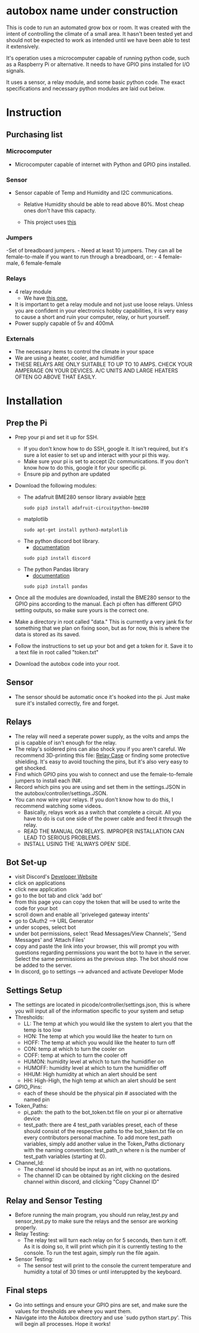 # autobox name under construction
This is code to run an automated grow box or room. It was created with the intent of controlling the climate of a small area. It hasn't been tested yet and should not be expected to work as intended until we have been able to test it extensively. 

It's operation uses a microcomputer capable of running python code, such as a Raspberry Pi or alternative. It needs to have GPIO pins installed for I/O signals. 

It uses a sensor, a relay module, and some basic python code. The exact specifications and necessary python modules are laid out below.

# Instruction
## Purchasing list
### Microcomputer
- Microcomputer capable of internet with Python and GPIO pins installed.

### Sensor
- Sensor capable of Temp and Humidity and I2C communications. 
    - Relative Humidity should be able to read above 80%. Most cheap ones don't have this capacty. 
    
    - This project uses [this](https://www.amazon.com/Adafruit-BME280-Temperature-Humidity-Pressure/dp/B013W1AJUY)
### Jumpers 
-Set of breadboard jumpers. 
    - Need at least 10 jumpers. They can all be female-to-male if you want to run through a breadboard, or:
        - 4 female-male, 6 female-female
### Relays
- 4 relay module
    - We have [this one.](https://www.amazon.com/dp/B00E0NSORY?psc=1&ref=ppx_yo2ov_dt_b_product_details)
- It is important to get a relay module and not just use loose relays. Unless you are confident in your electronics hobby capabilities, it is very easy to cause a short and ruin your computer, relay, or hurt yourself.
- Power supply capable of 5v and 400mA

### Externals
- The necessary items to control the climate in your space
- We are using a heater, cooler, and humidifier
- THESE RELAYS ARE ONLY SUITABLE TO UP TO 10 AMPS. CHECK YOUR AMPERAGE ON YOUR DEVICES. A/C UNITS AND LARGE HEATERS OFTEN GO ABOVE THAT EASILY.

# Installation

## Prep the Pi
- Prep your pi and set it up for SSH. 
    - If you don't know how to do SSH, google it. It isn't required, but it's sure a lot easier to set up and interact with your pi this way.
    - Make sure your pi is set to accept i2c communications. If you don't know how to do this, google it for your specific pi.
    - Ensure pip and python are updated
- Download the following modules:
    - The adafruit BME280 sensor library avaiable [here](https://github.com/adafruit/Adafruit_CircuitPython_BME280)
        ```
        sudo pip3 install adafruit-circuitpython-bme280
        ```
    - matplotlib 
        ```
        sudo apt-get install python3-matplotlib
        ```
    - The python discord bot library. 
        - [documentation](https://discordpy.readthedocs.io/en/stable/intro.html)
        ```
        sudo pip3 install discord
        ```
    - The python Pandas library
        - [documentation](https://pandas.pydata.org/docs/getting_started/install.html)
        ```
        sudo pip3 install pandas
        ```  
  
- Once all the modules are downloaded, install the BME280 sensor to the GPIO pins according to the manual. Each pi often has different GPIO setting outputs, so make sure yours is the correct one.
- Make a directory in root called "data." This is currently a very jank fix for something that we plan on fixing soon, but as for now, this is where the data is stored as its saved.
- Follow the instructions to set up your bot and get a token for it. Save it to a text file in root called "token.txt"
- Download the autobox code into your root.

## Sensor
- The sensor should be automatic once it's hooked into the pi. Just make sure it's installed correctly, fire and forget.

## Relays
- The relay will need a seperate power supply, as the volts and amps the pi is capable of isn't enough for the relay.
- The relay's soldered pins can also shock you if you aren't careful. We recommend 3D-printing this file: [Relay Case](https://www.thingiverse.com/thing:957292) or finding some protective shielding. It's easy to avoid touching the pins, but it's also very easy to get shocked.
- Find which GPIO pins you wish to connect and use the female-to-female jumpers to install each IN#. 
- Record which pins you are using and set them in the settings.JSON in the autobox/controller/settings.JSON.
- You can now wire your relays. If you don't know how to do this, I recommend watching some videos.
    - Basically, relays work as a switch that complete a circuit. All you have to do is cut one side of the power cable and feed it through the relay. 
    - READ THE MANUAL ON RELAYS. IMPROPER INSTALLATION CAN LEAD TO SERIOUS PROBLEMS.
    - INSTALL USING THE 'ALWAYS OPEN' SIDE.

## Bot Set-up
- visit Discord's [Developer Website](https://discord.com/developers/applications)
- click on applications
- click new application
- go to the bot tab and click 'add bot'
- from this page you can copy the token that will be used to write the code for your bot
- scroll down and enable all 'priveleged gateway intents'
- go to OAuth2 --> URL Generator
- under scopes, select bot
- under bot permissions, select 'Read Messages/View Channels', 'Send Messages' and 'Attach Files'
- copy and paste the link into your browser, this will prompt you with questions regarding permissions you want the bot to have in the server. Select the same permissions as the previous step. The bot should now be added to the server.
- In discord, go to settings --> advanced and activate Developer Mode

## Settings Setup
- The settings are located in picode/controller/settings.json, this is where you will input all of the information specific to your system and setup
- Thresholds:
    - LL: The temp at which you would like the system to alert you that the temp is too low
    - HON: The temp at which you would like the heater to turn on
    - HOFF: The temp at which you would like the heater to turn off
    - CON: temp at which to turn the cooler on
    - COFF: temp at which to turn the cooler off
    - HUMON: humidity level at which to turn the humidifier on
    - HUMOFF: humidity level at which to turn the humidifier off
    - HHUM: High humidity at which an alert should be sent
    - HH: High-High, the high temp at which an alert should be sent
- GPIO_Pins:
    - each of these should be the physical pin # associated with the named pin
- Token_Paths:
    - pi_path: the path to the bot_token.txt file on your pi or alternative device
    - test_path: there are 4 test_path variables preset, each of these should consist of the respective paths to the bot_token.txt file on every contributors       personal machine. To add more test_path variables, simply add another value in the Token_Paths dictionary with the naming convention: test_path_n where       n is the number of test_path variables (starting at 0).
- Channel_Id: 
    - The channel id should be input as an int, with no quotations. 
    - The channel ID can be obtained by right clicking on the desired channel within discord, and clicking "Copy Channel ID"
   
## Relay and Sensor Testing
- Before running the main program, you should run relay_test.py and sensor_test.py to make sure the relays and the sensor are working properly. 
- Relay Testing:
    - The relay test will turn each relay on for 5 seconds, then turn it off. As it is doing so, it will print which pin it is currently testing to the             console. To run the test again, simply run the file again. 
- Sensor Testing: 
    - The sensor test will print to the console the current temperature and humidity a total of 30 times or until interuppted by the keyboard. 
  
## Final steps
- Go into settings and ensure your GPIO pins are set, and make sure the values for thresholds are where you want them. 
- Navigate into the Autobox directory and use `sudo python start.py'. This will begin all processes. Hope it works!
   
        
